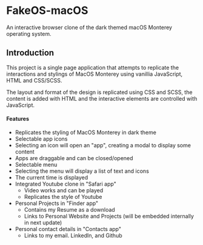 # FakeOS-macOS

An interactive browser clone of the dark themed macOS Monterey operating system.

 ## Introduction

 This project is a single page application that attempts to replicate the interactions and stylings of MacOS Monterey using vanillia JavaScript, HTML and CSS/SCSS. 

 The layout and format of the design is replicated using CSS and SCSS, the content is added with HTML and the interactive elements are controlled with JavaScript. 

#### Features

* Replicates the styling of MacOS Monterey in dark theme
* Selectable app icons
* Selecting an icon will open an "app", creating a modal to display some content
* Apps are draggable and can be closed/opened 
* Selectable menu
* Selecting the menu will display a list of text and icons
* The current time is displayed
* Integrated Youtube clone in "Safari app"
    - Video works and can be played
    - Replicates the style of Youtube
* Personal Projects in "Finder app"
    - Contains my Resume as a download
    - Links to Personal Website and Projects (will be embedded internally in next update)
* Personal contact details in "Contacts app" 
    - Links to my email. LinkedIn, and Github



